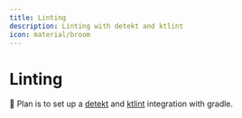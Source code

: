 ```yaml
---
title: Linting
description: Linting with detekt and ktlint
icon: material/broom
---
```


# Linting

:construction: Plan is to set up a [detekt](https://detekt.dev/) and [ktlint](https://github.com/JLLeitschuh/ktlint-gradle) integration with
gradle.
